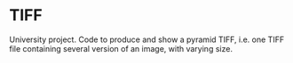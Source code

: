 # TIFF

University project.
Code to produce and show a pyramid TIFF, i.e. one TIFF file containing
several version of an image, with varying size.
